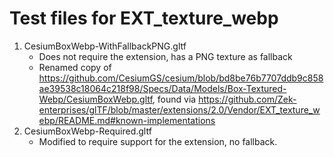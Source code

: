 # Test files for EXT_texture_webp

1. CesiumBoxWebp-WithFallbackPNG.gltf
    - Does not require the extension, has a PNG texture as fallback
    - Renamed copy of https://github.com/CesiumGS/cesium/blob/bd8be76b7707ddb9c858ae39538c18064c218f98/Specs/Data/Models/Box-Textured-Webp/CesiumBoxWebp.gltf, found via https://github.com/Zek-enterprises/glTF/blob/master/extensions/2.0/Vendor/EXT_texture_webp/README.md#known-implementations
1. CesiumBoxWebp-Required.gltf
    - Modified to require support for the extension, no fallback.
